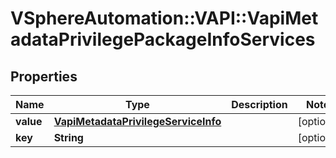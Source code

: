# VSphereAutomation::VAPI::VapiMetadataPrivilegePackageInfoServices

## Properties
Name | Type | Description | Notes
------------ | ------------- | ------------- | -------------
**value** | [**VapiMetadataPrivilegeServiceInfo**](VapiMetadataPrivilegeServiceInfo.md) |  | [optional] 
**key** | **String** |  | [optional] 


